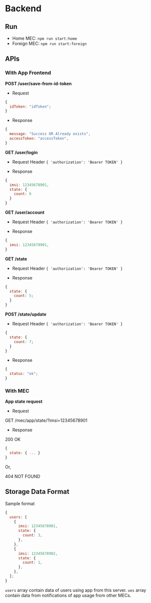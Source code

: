 # Backend

## Run

- Home MEC: `npm run start:home`
- Foreign MEC: `npm run start:foreign`

## APIs

### With App Frontend

**POST /user/save-from-id-token**

- Request

```js
{
  idToken: "idToken";
}
```

- Response

```js
{
  message: "Success OR Already exists",
  accessToken: "accessToken",
}
```

**GET /user/login**

- Request
  Header `{ 'authorization': 'Bearer TOKEN' }`

- Response

```js
{
  imsi: 12345678901,
  state: {
    count: 6
  }
}
```

**GET /user/account**

- Request
  Header `{ 'authorization': 'Bearer TOKEN' }`

- Response

```js
{
  imsi: 12345678901,
}
```

**GET /state**

- Request
  Header `{ 'authorization': 'Bearer TOKEN' }`

- Response

```js
{
  state: {
    count: 5;
  }
}
```

**POST /state/update**

- Request
  Header `{ 'authorization': 'Bearer TOKEN' }`

```js
{
  state: {
    count: 7;
  }
}
```

- Response

```js
{
  status: "ok";
}
```

### With MEC

**App state request**

- Request

GET /mec/app/state/?imsi=12345678901

- Response

200 OK

```js
{
  state: { ... }
}
```

Or,

404 NOT FOUND

## Storage Data Format

Sample format

```js
{
  users: [
    {
      imsi: 12345678901,
      state: {
        count: 3,
      },
    },
    {
      imsi: 12345678902,
      state: {
        count: 1,
      },
    },
  ];
}
```

`users` array contain data of users using app from this server. `ues` array contain data from notifications of app usage from other MECs.
